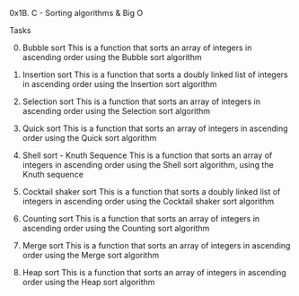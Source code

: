 0x1B. C - Sorting algorithms & Big O

Tasks

0. Bubble sort
This is a function that sorts an array of integers in ascending order using the Bubble sort algorithm

1. Insertion sort
This is a function that sorts a doubly linked list of integers in ascending order using the Insertion sort algorithm

2. Selection sort
This is a function that sorts an array of integers in ascending order using the Selection sort algorithm

3. Quick sort
This is a function that sorts an array of integers in ascending order using the Quick sort algorithm

4. Shell sort - Knuth Sequence
This is a function that sorts an array of integers in ascending order using the Shell sort algorithm, using the Knuth sequence

5. Cocktail shaker sort
This is a function that sorts a doubly linked list of integers in ascending order using the Cocktail shaker sort algorithm

6. Counting sort
This is a function that sorts an array of integers in ascending order using the Counting sort algorithm

7. Merge sort
This is a function that sorts an array of integers in ascending order using the Merge sort algorithm

8. Heap sort
This is a function that sorts an array of integers in ascending order using the Heap sort algorithm

